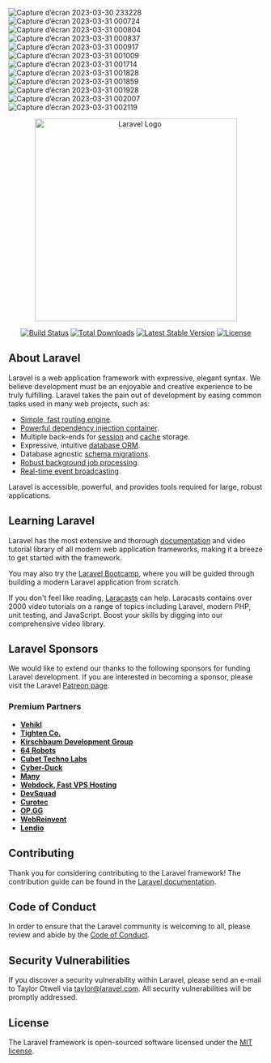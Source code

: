 ![Capture d’écran 2023-03-30 233228](https://github.com/DrissBensaid/Room-management-system-for-the-ibn-tofail-faculty-kenitra-morocco/assets/161262628/8a12ec2c-c0ff-44bb-9053-d2076263c251)
![Capture d’écran 2023-03-31 000724](https://github.com/DrissBensaid/Room-management-system-for-the-ibn-tofail-faculty-kenitra-morocco/assets/161262628/ccf264f4-2253-4622-a105-606c43bb0bea)
![Capture d’écran 2023-03-31 000804](https://github.com/DrissBensaid/Room-management-system-for-the-ibn-tofail-faculty-kenitra-morocco/assets/161262628/42d695d3-1d31-4484-af31-980098e04b8c)
![Capture d’écran 2023-03-31 000837](https://github.com/DrissBensaid/Room-management-system-for-the-ibn-tofail-faculty-kenitra-morocco/assets/161262628/c2fcdc54-54c5-428a-b7a2-09873e97376f)
![Capture d’écran 2023-03-31 000917](https://github.com/DrissBensaid/Room-management-system-for-the-ibn-tofail-faculty-kenitra-morocco/assets/161262628/244a444c-29d8-4a5e-b0ac-ad1a7e1d2dd2)
![Capture d’écran 2023-03-31 001009](https://github.com/DrissBensaid/Room-management-system-for-the-ibn-tofail-faculty-kenitra-morocco/assets/161262628/498ce346-e31f-4be7-8d77-b1c494cc136b)
![Capture d’écran 2023-03-31 001714](https://github.com/DrissBensaid/Room-management-system-for-the-ibn-tofail-faculty-kenitra-morocco/assets/161262628/bb691a22-5cab-4f94-a875-56b20c4b8453)
![Capture d’écran 2023-03-31 001828](https://github.com/DrissBensaid/Room-management-system-for-the-ibn-tofail-faculty-kenitra-morocco/assets/161262628/c9187801-7c1b-4e4e-90bd-29451c858b11)
![Capture d’écran 2023-03-31 001859](https://github.com/DrissBensaid/Room-management-system-for-the-ibn-tofail-faculty-kenitra-morocco/assets/161262628/d25b5c82-f1d2-4743-91b3-633009e36e5a)
![Capture d’écran 2023-03-31 001928](https://github.com/DrissBensaid/Room-management-system-for-the-ibn-tofail-faculty-kenitra-morocco/assets/161262628/8dc95216-a951-4e6e-afb5-d839a8d84efd)
![Capture d’écran 2023-03-31 002007](https://github.com/DrissBensaid/Room-management-system-for-the-ibn-tofail-faculty-kenitra-morocco/assets/161262628/fc78ee42-0dd1-459c-b816-8cc8db996e82)
![Capture d’écran 2023-03-31 002119](https://github.com/DrissBensaid/Room-management-system-for-the-ibn-tofail-faculty-kenitra-morocco/assets/161262628/d333a64d-7446-4f1c-8038-faa91c7158fb)



<p align="center"><a href="https://laravel.com" target="_blank"><img src="https://raw.githubusercontent.com/laravel/art/master/logo-lockup/5%20SVG/2%20CMYK/1%20Full%20Color/laravel-logolockup-cmyk-red.svg" width="400" alt="Laravel Logo"></a></p>

<p align="center">
<a href="https://github.com/laravel/framework/actions"><img src="https://github.com/laravel/framework/workflows/tests/badge.svg" alt="Build Status"></a>
<a href="https://packagist.org/packages/laravel/framework"><img src="https://img.shields.io/packagist/dt/laravel/framework" alt="Total Downloads"></a>
<a href="https://packagist.org/packages/laravel/framework"><img src="https://img.shields.io/packagist/v/laravel/framework" alt="Latest Stable Version"></a>
<a href="https://packagist.org/packages/laravel/framework"><img src="https://img.shields.io/packagist/l/laravel/framework" alt="License"></a>
</p>

## About Laravel

Laravel is a web application framework with expressive, elegant syntax. We believe development must be an enjoyable and creative experience to be truly fulfilling. Laravel takes the pain out of development by easing common tasks used in many web projects, such as:

- [Simple, fast routing engine](https://laravel.com/docs/routing).
- [Powerful dependency injection container](https://laravel.com/docs/container).
- Multiple back-ends for [session](https://laravel.com/docs/session) and [cache](https://laravel.com/docs/cache) storage.
- Expressive, intuitive [database ORM](https://laravel.com/docs/eloquent).
- Database agnostic [schema migrations](https://laravel.com/docs/migrations).
- [Robust background job processing](https://laravel.com/docs/queues).
- [Real-time event broadcasting](https://laravel.com/docs/broadcasting).

Laravel is accessible, powerful, and provides tools required for large, robust applications.

## Learning Laravel

Laravel has the most extensive and thorough [documentation](https://laravel.com/docs) and video tutorial library of all modern web application frameworks, making it a breeze to get started with the framework.

You may also try the [Laravel Bootcamp](https://bootcamp.laravel.com), where you will be guided through building a modern Laravel application from scratch.

If you don't feel like reading, [Laracasts](https://laracasts.com) can help. Laracasts contains over 2000 video tutorials on a range of topics including Laravel, modern PHP, unit testing, and JavaScript. Boost your skills by digging into our comprehensive video library.

## Laravel Sponsors

We would like to extend our thanks to the following sponsors for funding Laravel development. If you are interested in becoming a sponsor, please visit the Laravel [Patreon page](https://patreon.com/taylorotwell).

### Premium Partners

- **[Vehikl](https://vehikl.com/)**
- **[Tighten Co.](https://tighten.co)**
- **[Kirschbaum Development Group](https://kirschbaumdevelopment.com)**
- **[64 Robots](https://64robots.com)**
- **[Cubet Techno Labs](https://cubettech.com)**
- **[Cyber-Duck](https://cyber-duck.co.uk)**
- **[Many](https://www.many.co.uk)**
- **[Webdock, Fast VPS Hosting](https://www.webdock.io/en)**
- **[DevSquad](https://devsquad.com)**
- **[Curotec](https://www.curotec.com/services/technologies/laravel/)**
- **[OP.GG](https://op.gg)**
- **[WebReinvent](https://webreinvent.com/?utm_source=laravel&utm_medium=github&utm_campaign=patreon-sponsors)**
- **[Lendio](https://lendio.com)**

## Contributing

Thank you for considering contributing to the Laravel framework! The contribution guide can be found in the [Laravel documentation](https://laravel.com/docs/contributions).

## Code of Conduct

In order to ensure that the Laravel community is welcoming to all, please review and abide by the [Code of Conduct](https://laravel.com/docs/contributions#code-of-conduct).

## Security Vulnerabilities

If you discover a security vulnerability within Laravel, please send an e-mail to Taylor Otwell via [taylor@laravel.com](mailto:taylor@laravel.com). All security vulnerabilities will be promptly addressed.

## License

The Laravel framework is open-sourced software licensed under the [MIT license](https://opensource.org/licenses/MIT).

